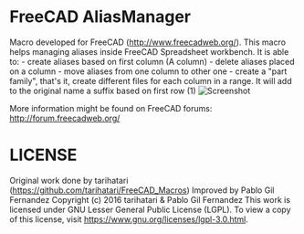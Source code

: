 # FreeCAD AliasManager
Macro developed for FreeCAD (http://www.freecadweb.org/).
This macro helps managing aliases inside FreeCAD Spreadsheet workbench. It is able to:
	- create aliases based on first column (A column)
	- delete aliases placed on a column
	- move aliases from one column to other one
	- create a "part family", that's it, create different files for each column in a range. It will add
	 to the original name a suffix based on first row (1)
![Screenshot](/../multimedia/screenshot.png?raw=true "Alias Manager screenshot")
	 
	 
More information might be found on FreeCAD forums: http://forum.freecadweb.org/

# LICENSE

Original work done by tarihatari (https://github.com/tarihatari/FreeCAD_Macros)
Improved by Pablo Gil Fernandez
Copyright (c) 2016 tarihatari & Pablo Gil Fernandez
This work is licensed under GNU Lesser General Public License (LGPL).
To view a copy of this license, visit https://www.gnu.org/licenses/lgpl-3.0.html.
